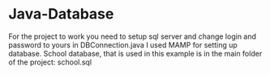 # Java-Database
For the project to work you need to setup sql server and change login and password to yours in DBConnection.java
I used MAMP for setting up database.
School database, that is used in this example is in the main folder of the project: school.sql

